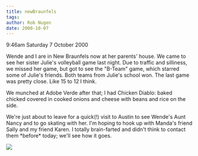 ```yaml
---
title: newBraunfels
tags: 
author: Rob Nugen
date: 2000-10-07
---
```


<p class=date>9:46am Saturday 7 October 2000</p>

<p>Wende and I are in New Braunfels now at her
parents' house.  We came to see her sister Julie's
volleyball game last night.  Due to traffic and
silliness, we missed her game, but got to see the
"B-Team" game, which starred some of Julie's friends. 
Both teams from Julie's school won.  The last game was
pretty close.  Like 15 to 12 I think.

<p>We munched at Adobe Verde after that; I had Chicken
Diablo: baked chicked covered in cooked onions and
cheese with beans and rice on the side.

<p>We're just about to leave for a quick(!) visit to
Austin to see Wende's Aunt Nancy and to go skating
with her.  I'm hoping to hook up with Manda's friend
Sally and my friend Karen.  I totally brain-farted and
didn't think to contact them *before* today; we'll see
how it goes.

<p><img src="/images/rob/wL-ROB.gif">
